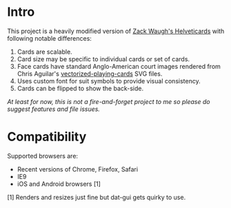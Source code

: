 # Intro

This project is a heavily modified version of [Zack Waugh's Helveticards](/zachwaugh/Helveticards) with following notable differences:

1. Cards are scalable.
2. Card size may be specific to individual cards or set of cards.
3. Face cards have standard Anglo-American court images rendered from Chris Aguilar's [vectorized-playing-cards](http://code.google.com/p/vectorized-playing-cards/) SVG files.
4. Uses custom font for suit symbols to provide visual consistency.
5. Cards can be flipped to show the back-side.

*At least for now, this is not a fire-and-forget project to me so please do suggest features and file issues.*

# Compatibility

Supported browsers are:

* Recent versions of Chrome, Firefox, Safari
* IE9
* iOS and Android browsers [1]

[1] Renders and resizes just fine but dat-gui gets quirky to use.

